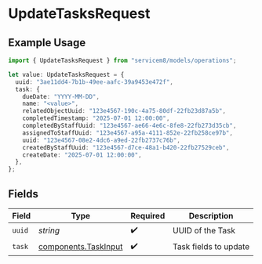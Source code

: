 # UpdateTasksRequest

## Example Usage

```typescript
import { UpdateTasksRequest } from "servicem8/models/operations";

let value: UpdateTasksRequest = {
  uuid: "3ae11dd4-7b1b-49ee-aafc-39a9453e472f",
  task: {
    dueDate: "YYYY-MM-DD",
    name: "<value>",
    relatedObjectUuid: "123e4567-190c-4a75-80df-22fb23d87a5b",
    completedTimestamp: "2025-07-01 12:00:00",
    completedByStaffUuid: "123e4567-ae66-4e6c-8fe8-22fb273d35cb",
    assignedToStaffUuid: "123e4567-a95a-4111-852e-22fb258ce97b",
    uuid: "123e4567-08e2-4dc6-a9ed-22fb2737c76b",
    createdByStaffUuid: "123e4567-d7ce-48a1-b420-22fb27529ceb",
    createDate: "2025-07-01 12:00:00",
  },
};
```

## Fields

| Field                                                        | Type                                                         | Required                                                     | Description                                                  |
| ------------------------------------------------------------ | ------------------------------------------------------------ | ------------------------------------------------------------ | ------------------------------------------------------------ |
| `uuid`                                                       | *string*                                                     | :heavy_check_mark:                                           | UUID of the Task                                             |
| `task`                                                       | [components.TaskInput](../../models/components/taskinput.md) | :heavy_check_mark:                                           | Task fields to update                                        |